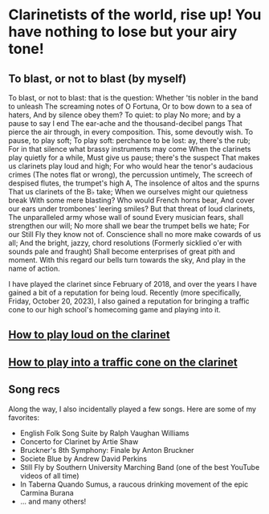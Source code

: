 # Clarinetists of the world, rise up! You have nothing to lose but your airy tone!

## To blast, or not to blast (by myself)

To blast, or not to blast: that is the question:
Whether 'tis nobler in the band to unleash
The screaming notes of O Fortuna,
Or to bow down to a sea of haters,
And by silence obey them? To quiet: to play 
No more; and by a pause to say I end
The ear-ache and the thousand-decibel pangs
That pierce the air through, in every composition.
This, some devoutly wish. To pause, to play soft;
To play soft: perchance to be lost: ay, there's the rub;
For in that silence what brassy instruments may come
When the clarinets play quietly for a while,
Must give us pause; there's the suspect
That makes us clarinets play loud and high;
For who would hear the tenor's audacious crimes
(The notes flat or wrong), the percussion untimely,
The screech of despised flutes, the trumpet's high A,
The insolence of altos and the spurns
That us clarinets of the B♭ take;
When we ourselves might our quietness break
With some mere blasting? Who would French horns bear,
And cover our ears under trombones' leering smiles?
But that threat of loud clarinets,
The unparalleled army whose wall of sound
Every musician fears, shall strengthen our will;
No more shall we bear the trumpet bells we hate;
For our Still Fly they know not of.
Conscience shall no more make cowards of us all;
And the bright, jazzy, chord resolutions
(Formerly sicklied o'er with sounds pale and fraught)
Shall become enterprises of great pith and moment.
With this regard our bells turn towards the sky,
And play in the name of action.


I have played the clarinet since February of 2018, and over the years I have gained a bit of a reputation for being loud. Recently (more specifically, Friday, October 20, 2023), I also gained a reputation for bringing a traffic cone to our high school's homecoming game and playing into it.

## [How to play loud on the clarinet](https://apawate.github.io/loud)
## [How to play into a traffic cone on the clarinet](https://apawate.github.io/cone)

## Song recs

Along the way, I also incidentally played a few songs. Here are some of my favorites:

- English Folk Song Suite by Ralph Vaughan Williams
- Concerto for Clarinet by Artie Shaw
- Bruckner's 8th Symphony: Finale by Anton Bruckner
- Societe Blue by Andrew David Perkins
- Still Fly by Southern University Marching Band (one of the best YouTube videos of all time)
- In Taberna Quando Sumus, a raucous drinking movement of the epic Carmina Burana
- ... and many others!
